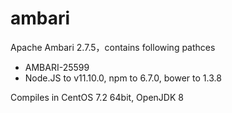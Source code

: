 # ambari

Apache Ambari 2.7.5，contains following pathces
- AMBARI-25599 
- Node.JS to v11.10.0, npm to 6.7.0, bower to 1.3.8

Compiles in CentOS 7.2 64bit, OpenJDK 8



